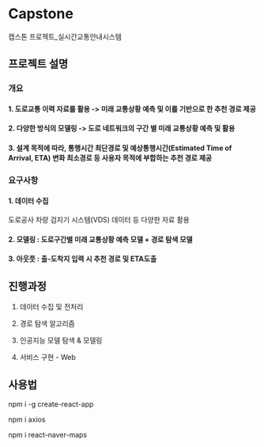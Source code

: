# Capstone
캡스톤 프로젝트_실시간교통안내시스템

## 프로젝트 설명
### 개요
#### 1. 도로교통 이력 자료를 활용 -> 미래 교통상황 예측 및 이를 기반으로 한 추천 경로 제공
#### 2. 다양한 방식의 모델링 -> 도로 네트워크의 구간 별 미래 교통상황 예측 및 활용
#### 3. 설계 목적에 따라, 통행시간 최단경로 및 예상통행시간(Estimated Time of Arrival, ETA) 변화 최소경로 등 사용자 목적에 부합하는 추천 경로 제공

### 요구사항
#### 1. 데이터 수집
도로공사 차량 검지기 시스템(VDS) 데이터 등 다양한 자료 활용
#### 2. 모델링 : 도로구간별 미래 교통상황 예측 모델 + 경로 탐색 모델
#### 3. 아웃풋 : 출-도착지 입력 시 추천 경로 및 ETA도출

## 진행과정
1. 데이터 수집 및 전처리

2. 경로 탐색 알고리즘

3. 인공지능 모델 탐색 & 모델링

4. 서비스 구현 - Web


## 사용법
npm i -g create-react-app

npm i axios

npm i react-naver-maps
